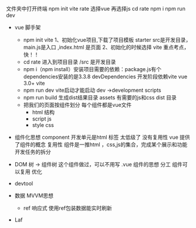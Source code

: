 文件夹中打开终端
npm init vite
rate
选择vue
再选择js
cd rate
npm i
npm run dev


- vue 脚手架
    - npm init vite 
    1、初始化vue项目,下载了项目模板 starter
    src是开发目录，main.js是入口 ,index.html 是页面
    2、初始化的时候选择 vite 重点考点，快！！
    - cd rate 进入到项目目录
        /src 是开发目录
    - npm i（npm install）安装项目需要的依赖：package.js有个dependencies安装的是3.3.8  devDependencies 开发阶段依赖vite
        vue 3.0+
        vite
    - npm run dev vite启动才能启动  dev ->development
        scripts   
    - npm run build 生成dist结果目录 assets 有需要的js和css
        dist 目录
    - 把我们的页面按组件划分
        每个组件都是vue文件
        - html 结构
        - script js
        - style  css
- 组件化思想
    component
    开发单元是html 标签 太低级了 没有复用性
    vue 提供了组件的概念 复用性
    组件是一推html ，css,js的集合，完成某个展示和功能
    开发任务的拆分 

- DOM 树 -> 组件树
    这个组件做过，可以不用写
    .vue 组件的思想 分工 组件可以复用 优化
- devtool 
- 数据 MVVM思想 
    - ref 响应式 使用ref包装数据能实时刷新
- Laf 


